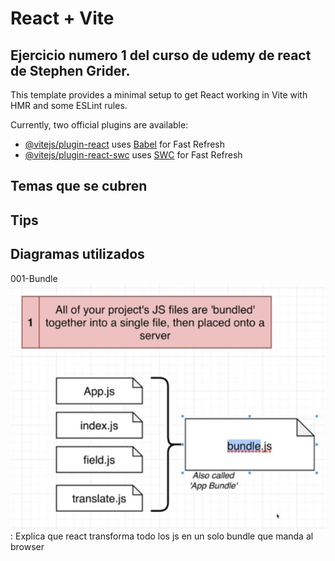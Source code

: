# React + Vite

## Ejercicio numero 1 del curso de udemy de react de Stephen Grider.

This template provides a minimal setup to get React working in Vite with HMR and some ESLint rules.

Currently, two official plugins are available:

- [@vitejs/plugin-react](https://github.com/vitejs/vite-plugin-react/blob/main/packages/plugin-react/README.md) uses [Babel](https://babeljs.io/) for Fast Refresh
- [@vitejs/plugin-react-swc](https://github.com/vitejs/vite-plugin-react-swc) uses [SWC](https://swc.rs/) for Fast Refresh

## Temas que se cubren

## Tips

## Diagramas utilizados

001-Bundle
![Bundle Image](./src/assets/diagrams/001-Bundle.jpg)
: Explica que react transforma todo los js en un solo bundle que manda al browser
